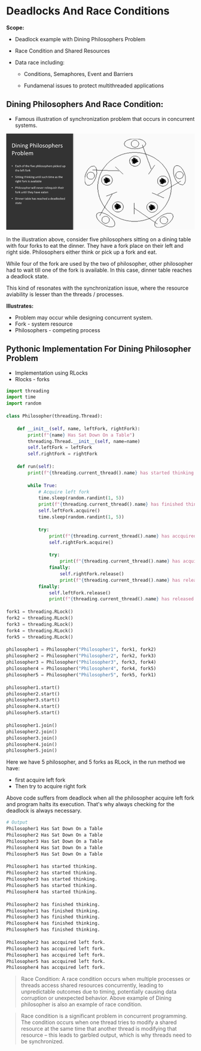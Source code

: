 # Deadlocks And Race Conditions

**Scope:**
- Deadlock example with Dining Philosophers Problem

- Race Condition and Shared Resources

- Data race including:

    - Conditions, Semaphores, Event and Barriers

    - Fundamenal issues to protect multithreaded applications


## Dining Philosophers And Race Condition:

- Famous illustration of synchronization problem that occurs in concurrent systems.

![Dining Philosopher](../../../../images/Dining%20Philosopher.png)

In the illustration above, consider five philosophers sitting on a dining table with four forks to eat the dinner. They have a fork place on their left and right side. Philosophers either think or pick up a fork and eat.

While four of the fork are used by the two of philosopher, other philosopher had to wait till one of the fork is available. In this case, dinner table reaches a deadlock state.

This kind of resonates with the synchronization issue, where the resource aviability is lesser than the threads / processes.

**Illustrates:**
- Problem may occur while designing concurrent system.
- Fork - system resource
- Philosophers - competing process

## Pythonic Implementation For Dining Philosopher Problem

- Implementation using RLocks
- Rlocks - forks


```python
import threading
import time
import random

class Philosopher(threading.Thread):

    def __init__(self, name, leftFork, rightFork):
        print(f"{name} Has Sat Down On a Table")
        threading.Thread.__init__(self, name=name)
        self.leftFork = leftFork
        self.rightFork = rightFork

    def run(self):
        print(f"{threading.current_thread().name} has started thinking.")

        while True:
            # Acquire left fork
            time.sleep(random.randint(1, 5))
            print(f"{threading.current_thread().name} has finished thinking.")
            self.leftFork.acquire()
            time.sleep(random.randint(1, 5))

            try:
                print(f"{threading.current_thread().name} has accquired left fork.")
                self.rightFork.acquire()

                try:
                    print(f"{threading.current_thread().name} has acquired both forks, and is currently eating.")
                finally:
                    self.rightFork.release()
                    print(f"{threading.current_thread().name} has released right fork.")
            finally:
                self.leftFork.release()
                print(f"{threading.current_thread().name} has released left fork.")

fork1 = threading.RLock()
fork2 = threading.RLock()
fork3 = threading.RLock()
fork4 = threading.RLock()
fork5 = threading.RLock()

philosopher1 = Philosopher("Philosopher1", fork1, fork2)
philosopher2 = Philosopher("Philosopher2", fork2, fork3)
philosopher3 = Philosopher("Philosopher3", fork3, fork4)
philosopher4 = Philosopher("Philosopher4", fork4, fork5)
philosopher5 = Philosopher("Philosopher5", fork5, fork1)

philosopher1.start()
philosopher2.start()
philosopher3.start()
philosopher4.start()
philosopher5.start()

philosopher1.join()
philosopher2.join()
philosopher3.join()
philosopher4.join()
philosopher5.join()

```

Here we have 5 philosopher, and 5 forks as RLock, in the run method we have:

- first acquire left fork
- Then try to acquire right fork

Above code suffers from deadlock when all the philosopher acquire left fork and program halts its execution. That's why always checking for the deadlock is always necessary.

```sh
# Output
Philosopher1 Has Sat Down On a Table
Philosopher2 Has Sat Down On a Table
Philosopher3 Has Sat Down On a Table
Philosopher4 Has Sat Down On a Table
Philosopher5 Has Sat Down On a Table

Philosopher1 has started thinking.
Philosopher2 has started thinking.
Philosopher3 has started thinking.
Philosopher5 has started thinking.
Philosopher4 has started thinking.

Philosopher2 has finished thinking.
Philosopher1 has finished thinking.
Philosopher3 has finished thinking.
Philosopher4 has finished thinking.
Philosopher5 has finished thinking.

Philosopher2 has accquired left fork.
Philosopher3 has accquired left fork.
Philosopher1 has accquired left fork.
Philosopher5 has accquired left fork.
Philosopher4 has accquired left fork.
```

>  Race Condition:  A race condition occurs when multiple processes or threads access shared resources concurrently, leading to unpredictable outcomes due to timing, potentially causing data corruption or unexpected behavior. Above example of Dining philosopher is also an example of race condition.

> Race condition is a significant problem in concurrent programming. The condition occurs when one thread tries to modify a shared resource at the same time that another thread is modifying that resource – t​his leads to garbled output, which is why threads need to be synchronized.

